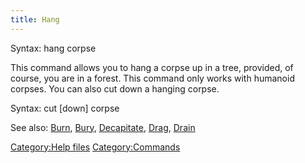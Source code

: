 ```yaml
---
title: Hang
---
```


Syntax: hang corpse

This command allows you to hang a corpse up in a tree, provided, of
course, you are in a forest. This command only works with humanoid
corpses. You can also cut down a hanging corpse.

Syntax: cut \[down\] corpse

See also: [Burn](Burn "wikilink"), [Bury](Bury "wikilink"),
[Decapitate](Decapitate "wikilink"), [Drag](Drag "wikilink"),
[Drain](Drain "wikilink")

[Category:Help files](Category:Help_files "wikilink")
[Category:Commands](Category:Commands "wikilink")